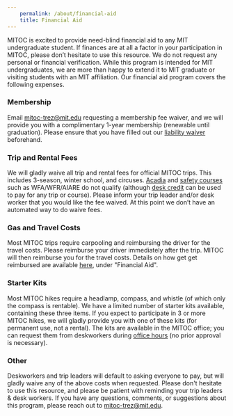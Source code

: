 ```yaml
---
    permalink: /about/financial-aid
    title: Financial Aid
---
```


MITOC is excited to provide need-blind financial aid to any MIT undergraduate student. If finances are at all a factor in your participation in MITOC, please don’t hesitate to use this resource. We do not request any personal or financial verification.
While this program is intended for MIT undergraduates, we are more than happy to extend it to MIT graduate or visiting students with an MIT affiliation. Our financial aid program covers the following expenses.

### Membership
Email [mitoc-trez@mit.edu](mailto:mitoc-trez@mit.edu) requesting a membership fee waiver, and we will provide you with a complimentary 1-year membership (renewable until graduation). Please ensure that you have filled out our [liability waiver](https://mitoc-trips.mit.edu/profile/waiver) beforehand.

### Trip and Rental Fees
We will gladly waive all trip and rental fees for official MITOC trips. This includes 3-season, winter school, and circuses. [Acadia](/events/acadia) and [safety courses](/events/courses) such as WFA/WFR/AIARE do not qualify (although [desk credit](/get-involved/become-desk-worker) can be used to pay for any trip or course). 
Please inform your trip leader and/or desk worker that you would like the fee waived. At this point we don’t have an automated way to do waive fees.

### Gas and Travel Costs
Most MITOC trips require carpooling and reimbursing the driver for the travel costs. Please reimburse your driver immediately after the trip. MITOC will then reimburse you for the travel costs. Details on how get get reimbursed are available [here](/about/get-reimbursed), under "Financial Aid".

### Starter Kits
Most MITOC hikes require a headlamp, compass, and whistle (of which only the compass is rentable). We have a limited number of starter kits available, containing these three items. If you expect to participate in 3 or more MITOC hikes, we will gladly provide you with one of these kits (for permanent use, not a rental).
The kits are available in the MITOC office; you can request them from deskworkers during [office hours](/calendar) (no prior approval is necessary). 

### Other
Deskworkers and trip leaders will default to asking everyone to pay, but will gladly waive any of the above costs when requested. Please don't hesitate to use this resource, and please be patient with reminding your trip leaders & desk workers.
If you have any questions, comments, or suggestions about this program, please reach out to [mitoc-trez@mit.edu](mailto:mitoc-trez@mit.edu).
